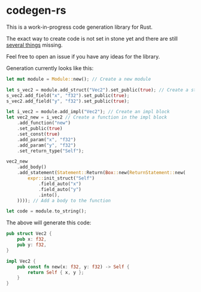 # codegen-rs

This is a work-in-progress code generation library for Rust.

The exact way to create code is not set in stone yet and there are still
[several things](https://github.com/users/sqyyy-jar/projects/6) missing.

Feel free to open an issue if you have any ideas for the library.

Generation currently looks like this:

```rs
let mut module = Module::new(); // Create a new module

let s_vec2 = module.add_struct("Vec2").set_public(true); // Create a struct
s_vec2.add_field("x", "f32").set_public(true);
s_vec2.add_field("y", "f32").set_public(true);

let i_vec2 = module.add_impl("Vec2"); // Create an impl block
let vec2_new = i_vec2 // Create a function in the impl block
    .add_function("new")
    .set_public(true)
    .set_const(true)
    .add_param("x", "f32")
    .add_param("y", "f32")
    .set_return_type("Self");

vec2_new
    .add_body()
    .add_statement(Statement::Return(Box::new(ReturnStatement::new(
        expr::init_struct("Self")
            .field_auto("x")
            .field_auto("y")
            .into(),
    )))); // Add a body to the function

let code = module.to_string();
```

The above will generate this code:

```rs
pub struct Vec2 {
    pub x: f32,
    pub y: f32,
}

impl Vec2 {
    pub const fn new(x: f32, y: f32) -> Self {
        return Self { x, y };
    }
}
```
